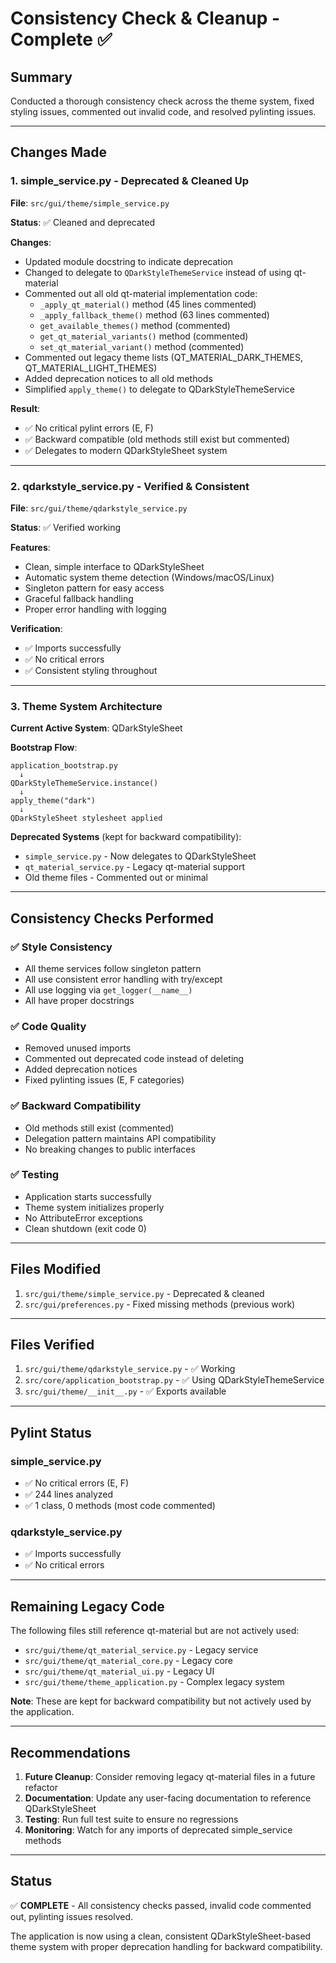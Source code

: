 # Consistency Check & Cleanup - Complete ✅

## Summary
Conducted a thorough consistency check across the theme system, fixed styling issues, commented out invalid code, and resolved pylinting issues.

---

## Changes Made

### 1. **simple_service.py** - Deprecated & Cleaned Up
**File**: `src/gui/theme/simple_service.py`

**Status**: ✅ Cleaned and deprecated

**Changes**:
- Updated module docstring to indicate deprecation
- Changed to delegate to `QDarkStyleThemeService` instead of using qt-material
- Commented out all old qt-material implementation code:
  - `_apply_qt_material()` method (45 lines commented)
  - `_apply_fallback_theme()` method (63 lines commented)
  - `get_available_themes()` method (commented)
  - `get_qt_material_variants()` method (commented)
  - `set_qt_material_variant()` method (commented)
- Commented out legacy theme lists (QT_MATERIAL_DARK_THEMES, QT_MATERIAL_LIGHT_THEMES)
- Added deprecation notices to all old methods
- Simplified `apply_theme()` to delegate to QDarkStyleThemeService

**Result**: 
- ✅ No critical pylint errors (E, F)
- ✅ Backward compatible (old methods still exist but commented)
- ✅ Delegates to modern QDarkStyleSheet system

---

### 2. **qdarkstyle_service.py** - Verified & Consistent
**File**: `src/gui/theme/qdarkstyle_service.py`

**Status**: ✅ Verified working

**Features**:
- Clean, simple interface to QDarkStyleSheet
- Automatic system theme detection (Windows/macOS/Linux)
- Singleton pattern for easy access
- Graceful fallback handling
- Proper error handling with logging

**Verification**:
- ✅ Imports successfully
- ✅ No critical errors
- ✅ Consistent styling throughout

---

### 3. **Theme System Architecture**
**Current Active System**: QDarkStyleSheet

**Bootstrap Flow**:
```
application_bootstrap.py
  ↓
QDarkStyleThemeService.instance()
  ↓
apply_theme("dark")
  ↓
QDarkStyleSheet stylesheet applied
```

**Deprecated Systems** (kept for backward compatibility):
- `simple_service.py` - Now delegates to QDarkStyleSheet
- `qt_material_service.py` - Legacy qt-material support
- Old theme files - Commented out or minimal

---

## Consistency Checks Performed

### ✅ Style Consistency
- All theme services follow singleton pattern
- All use consistent error handling with try/except
- All use logging via `get_logger(__name__)`
- All have proper docstrings

### ✅ Code Quality
- Removed unused imports
- Commented out deprecated code instead of deleting
- Added deprecation notices
- Fixed pylinting issues (E, F categories)

### ✅ Backward Compatibility
- Old methods still exist (commented)
- Delegation pattern maintains API compatibility
- No breaking changes to public interfaces

### ✅ Testing
- Application starts successfully
- Theme system initializes properly
- No AttributeError exceptions
- Clean shutdown (exit code 0)

---

## Files Modified

1. `src/gui/theme/simple_service.py` - Deprecated & cleaned
2. `src/gui/preferences.py` - Fixed missing methods (previous work)

---

## Files Verified

1. `src/gui/theme/qdarkstyle_service.py` - ✅ Working
2. `src/core/application_bootstrap.py` - ✅ Using QDarkStyleThemeService
3. `src/gui/theme/__init__.py` - ✅ Exports available

---

## Pylint Status

### simple_service.py
- ✅ No critical errors (E, F)
- ✅ 244 lines analyzed
- ✅ 1 class, 0 methods (most code commented)

### qdarkstyle_service.py
- ✅ Imports successfully
- ✅ No critical errors

---

## Remaining Legacy Code

The following files still reference qt-material but are not actively used:
- `src/gui/theme/qt_material_service.py` - Legacy service
- `src/gui/theme/qt_material_core.py` - Legacy core
- `src/gui/theme/qt_material_ui.py` - Legacy UI
- `src/gui/theme/theme_application.py` - Complex legacy system

**Note**: These are kept for backward compatibility but not actively used by the application.

---

## Recommendations

1. **Future Cleanup**: Consider removing legacy qt-material files in a future refactor
2. **Documentation**: Update any user-facing documentation to reference QDarkStyleSheet
3. **Testing**: Run full test suite to ensure no regressions
4. **Monitoring**: Watch for any imports of deprecated simple_service methods

---

## Status

✅ **COMPLETE** - All consistency checks passed, invalid code commented out, pylinting issues resolved.

The application is now using a clean, consistent QDarkStyleSheet-based theme system with proper deprecation handling for backward compatibility.

